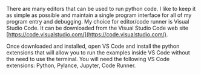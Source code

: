 There are many editors that can be used to run python code. I like to keep it as simple as possible and maintain a single program interface for all of my program entry
and debugging. My choice for editor/code runner is Visual Studio Code. It can be downloaded from the Visual Studio Code web site [https://code.visualstudio.com/](https://code.visualstudio.com/).

Once downloaded and installed, open VS Code and install the python extensions that will allow you to run the examples inside VS Code without the need to use the terminal. You will need the following VS Code extensions: Python, Pylance, Jupyter, Code Runner.
